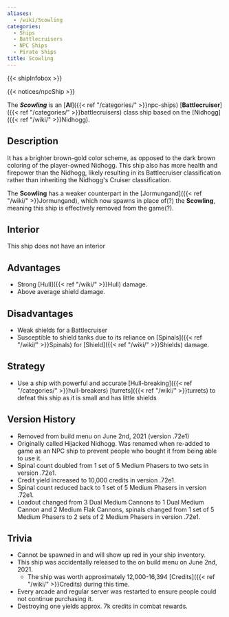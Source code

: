 ```yaml
---
aliases:
  - /wiki/Scowling
categories:
  - Ships
  - Battlecruisers
  - NPC Ships
  - Pirate Ships
title: Scowling
---
```


{{< shipInfobox >}}

{{< notices/npcShip >}}

The **_Scowling_** is an [**AI**]({{< ref "/categories/" >}}npc-ships) [**Battlecruiser**]({{< ref "/categories/" >}}battlecruisers) class ship based on the [Nidhogg]({{< ref "/wiki/" >}}Nidhogg).

## Description

It has a brighter brown-gold color scheme, as opposed to the dark brown coloring of the player-owned Nidhogg. This ship also has more health and firepower than the Nidhogg, likely resulting in its Battlecruiser classification rather than inheriting the Nidhogg's Cruiser classification.

The **Scowling** has a weaker counterpart in the [Jormungand]({{< ref "/wiki/" >}}Jormungand), which now spawns in place of(?) the **Scowling**, meaning this ship is effectively removed from the game(?).

## Interior

This ship does not have an interior

## Advantages

- Strong [Hull]({{< ref "/wiki/" >}}Hull) damage.
- Above average shield damage.

## Disadvantages

- Weak shields for a Battlecruiser
- Susceptible to shield tanks due to its reliance on [Spinals]({{< ref "/wiki/" >}}Spinals) for [Shield]({{< ref "/wiki/" >}}Shields) damage.

## Strategy

- Use a ship with powerful and accurate [Hull-breaking]({{< ref "/categories/" >}}hull-breakers) [turrets]({{< ref "/wiki/" >}}turrets) to defeat this ship as it is small and has little shields

## Version History

- Removed from build menu on June 2nd, 2021 (version .72e1)
- Originally called Hijacked Nidhogg. Was renamed when re-added to game as an NPC ship to prevent people who bought it from being able to use it.
- Spinal count doubled from 1 set of 5 Medium Phasers to two sets in version .72e1.
- Credit yield increased to 10,000 credits in version .72e1.
- Spinal count reduced back to 1 set of 5 Medium Phasers in version .72e1.
- Loadout changed from 3 Dual Medium Cannons to 1 Dual Medium Cannon and 2 Medium Flak Cannons, spinals changed from 1 set of 5 Medium Phasers to 2 sets of 2 Medium Phasers in version .72e1.

## Trivia

- Cannot be spawned in and will show up red in your ship inventory.
- This ship was accidentally released to the on build menu on June 2nd, 2021.
  - The ship was worth approximately 12,000-16,394 [Credits]({{< ref "/wiki/" >}}Credits) during this time.
- Every arcade and regular server was restarted to ensure people could not continue purchasing it.
- Destroying one yields approx. 7k credits in combat rewards.
